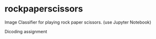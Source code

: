 # rockpaperscissors
Image Classifier for playing rock paper scissors. (use Jupyter Notebook)

Dicoding assignment
